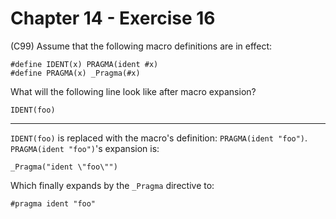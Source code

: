 # Chapter 14 - Exercise 16

(C99) Assume that the following macro definitions are in effect:

```
#define IDENT(x) PRAGMA(ident #x)
#define PRAGMA(x) _Pragma(#x)
```

What will the following line look like after macro expansion?

```
IDENT(foo)
```
---

`IDENT(foo)` is replaced with the macro's definition: `PRAGMA(ident "foo")`.  
`PRAGMA(ident "foo")`'s expansion is:  

```
_Pragma("ident \"foo\"")
```

Which finally expands by the `_Pragma` directive to:  

```
#pragma ident "foo"
```
